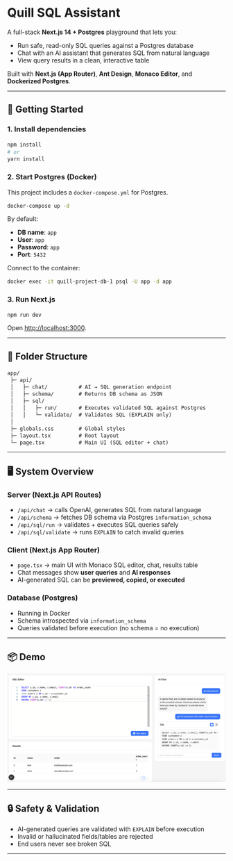 # Quill SQL Assistant

A full-stack **Next.js 14 + Postgres** playground that lets you:

- Run safe, read-only SQL queries against a Postgres database
- Chat with an AI assistant that generates SQL from natural language
- View query results in a clean, interactive table

Built with **Next.js (App Router)**, **Ant Design**, **Monaco Editor**, and **Dockerized Postgres**.

---

## 🚀 Getting Started

### 1. Install dependencies
```bash
npm install
# or
yarn install
```

### 2. Start Postgres (Docker)
This project includes a `docker-compose.yml` for Postgres.

```bash
docker-compose up -d
```

By default:
- **DB name**: `app`
- **User**: `app`
- **Password**: `app`
- **Port**: `5432`

Connect to the container:

```bash
docker exec -it quill-project-db-1 psql -U app -d app
```

### 3. Run Next.js
```bash
npm run dev
```
Open [http://localhost:3000](http://localhost:3000).

---

## 📂 Folder Structure

```
app/
 ├─ api/
 │   ├─ chat/          # AI → SQL generation endpoint
 │   ├─ schema/        # Returns DB schema as JSON
 │   ├─ sql/
 │   │   ├─ run/       # Executes validated SQL against Postgres
 │   │   └─ validate/  # Validates SQL (EXPLAIN only)
 │
 ├─ globals.css        # Global styles
 ├─ layout.tsx         # Root layout
 └─ page.tsx           # Main UI (SQL editor + chat)
```

---

## 🖥️ System Overview

### Server (Next.js API Routes)
- `/api/chat` → calls OpenAI, generates SQL from natural language
- `/api/schema` → fetches DB schema via Postgres `information_schema`
- `/api/sql/run` → validates + executes SQL queries safely
- `/api/sql/validate` → runs `EXPLAIN` to catch invalid queries

### Client (Next.js App Router)
- `page.tsx` → main UI with Monaco SQL editor, chat, results table
- Chat messages show **user queries** and **AI responses**
- AI-generated SQL can be **previewed, copied, or executed**

### Database (Postgres)
- Running in Docker
- Schema introspected via `information_schema`
- Queries validated before execution (no schema = no execution)

---

## 📦 Demo

![alt text](public/demo.png)

---

## 🔒 Safety & Validation

- AI-generated queries are validated with `EXPLAIN` before execution  
- Invalid or hallucinated fields/tables are rejected  
- End users never see broken SQL

---
